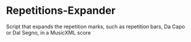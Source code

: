 # Repetitions-Expander
Script that expands the repetition marks, such as repetition bars, Da Capo or Dal Segno, in a MusicXML score
